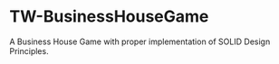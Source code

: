 # TW-BusinessHouseGame
A Business House Game with proper implementation of SOLID Design Principles.
